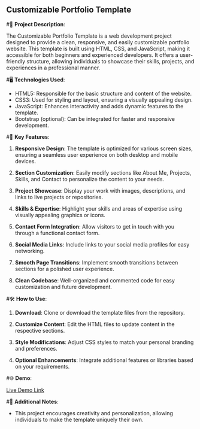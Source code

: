 ## Customizable Portfolio Template

#📁 **Project Description**:

The Customizable Portfolio Template is a web development project designed to provide a clean, responsive, and easily customizable portfolio website. This template is built using HTML, CSS, and JavaScript, making it accessible for both beginners and experienced developers. It offers a user-friendly structure, allowing individuals to showcase their skills, projects, and experiences in a professional manner.

#🖥️ **Technologies Used**:

- HTML5: Responsible for the basic structure and content of the website.
- CSS3: Used for styling and layout, ensuring a visually appealing design.
- JavaScript: Enhances interactivity and adds dynamic features to the template.
- Bootstrap (optional): Can be integrated for faster and responsive development.

#🚀 **Key Features**:

1. **Responsive Design**: The template is optimized for various screen sizes, ensuring a seamless user experience on both desktop and mobile devices.

2. **Section Customization**: Easily modify sections like About Me, Projects, Skills, and Contact to personalize the content to your needs.

3. **Project Showcase**: Display your work with images, descriptions, and links to live projects or repositories.

4. **Skills & Expertise**: Highlight your skills and areas of expertise using visually appealing graphics or icons.

5. **Contact Form Integration**: Allow visitors to get in touch with you through a functional contact form.

6. **Social Media Links**: Include links to your social media profiles for easy networking.

7. **Smooth Page Transitions**: Implement smooth transitions between sections for a polished user experience.

8. **Clean Codebase**: Well-organized and commented code for easy customization and future development.

#🛠️ **How to Use**:

1. **Download**: Clone or download the template files from the repository.

2. **Customize Content**: Edit the HTML files to update content in the respective sections.

3. **Style Modifications**: Adjust CSS styles to match your personal branding and preferences.

4. **Optional Enhancements**: Integrate additional features or libraries based on your requirements.

#🌐 **Demo**:

[Live Demo Link](https://opan.ir)

#📝 **Additional Notes**:

- This project encourages creativity and personalization, allowing individuals to make the template uniquely their own.
